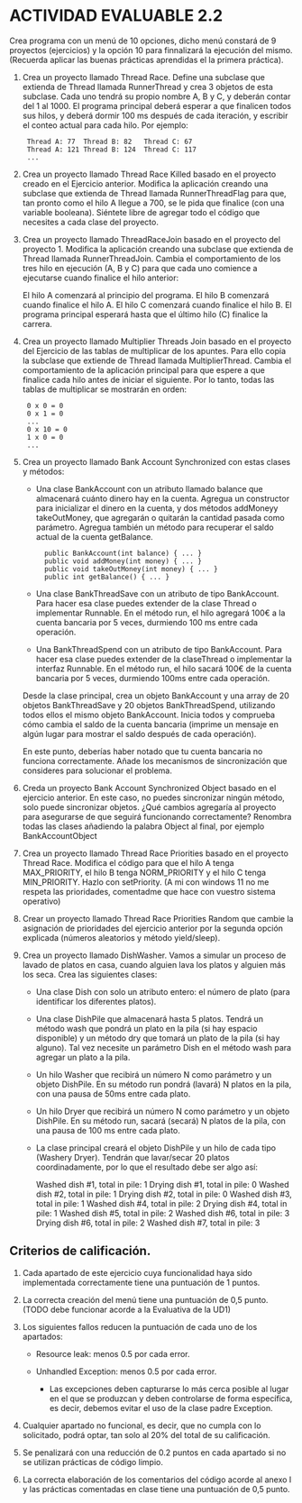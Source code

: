 # ACTIVIDAD EVALUABLE 2.2

Crea programa con un menú de 10 opciones, dicho menú constará de 9 proyectos (ejercicios) y la opción 10 para finnalizará la ejecución del mismo. (Recuerda aplicar las buenas prácticas aprendidas el la primera práctica).

1. Crea un proyecto llamado Thread Race. Define una subclase que extienda de Thread llamada RunnerThread y crea 3 objetos de esta subclase. Cada uno tendrá su propio nombre A, B y C, y deberán contar del 1 al 1000. El programa principal deberá esperar a que finalicen todos sus hilos, y deberá dormir 100 ms después de cada iteración, y escribir el conteo actual para cada hilo. Por ejemplo:

        Thread A: 77  Thread B: 82   Thread C: 67
        Thread A: 121 Thread B: 124  Thread C: 117
        ...

2. Crea un proyecto llamado Thread Race Killed basado en el proyecto creado en el Ejercicio anterior. Modifica la aplicación creando una subclase que extienda de Thread llamada RunnerThreadFlag para que, tan pronto como el hilo A llegue a 700, se le pida que finalice (con una variable booleana). Siéntete libre de agregar todo el código que necesites a cada clase del proyecto.

3. Crea un proyecto llamado ThreadRaceJoin basado en el proyecto del proyecto 1. Modifica la aplicación creando una subclase que extienda de Thread llamada RunnerThreadJoin. Cambia el comportamiento de los tres hilo en ejecución (A, B y C) para que cada uno comience a ejecutarse cuando finalice el hilo anterior:

    El hilo A comenzará al principio del programa.
    El hilo B comenzará cuando finalice el hilo A.
    El hilo C comenzará cuando finalice el hilo B.
    El programa principal esperará hasta que el último hilo (C) finalice la carrera.

4. Crea un proyecto llamado Multiplier Threads Join basado en el proyecto del Ejercicio de las tablas de multiplicar de los apuntes. Para ello copia la subclase que extiende de Thread llamada MultiplierThread. Cambia el comportamiento de la aplicación principal para que espere a que finalice cada hilo antes de iniciar el siguiente. Por lo tanto, todas las tablas de multiplicar se mostrarán en orden:

        0 x 0 = 0
        0 x 1 = 0
        ...
        0 x 10 = 0
        1 x 0 = 0
        ...

5. Crea un proyecto llamado Bank Account Synchronized con estas clases y métodos:

    - Una clase BankAccount con un atributo llamado balance que almacenará cuánto dinero hay en la cuenta. Agregua un constructor para inicializar el dinero en la cuenta, y dos métodos addMoneyy takeOutMoney, que agregarán o quitarán la cantidad pasada como parámetro. Agregua también un método para recuperar el saldo actual de la cuenta getBalance.

            public BankAccount(int balance) { ... }
            public void addMoney(int money) { ... }
            public void takeOutMoney(int money) { ... }
            public int getBalance() { ... }

    - Una clase BankThreadSave con un atributo de tipo BankAccount. Para hacer esa clase puedes extender de la clase Thread o implementar  Runnable. En el método run, el hilo agregará 100€ a la cuenta bancaria por 5 veces, durmiendo 100 ms entre cada operación.

    - Una  BankThreadSpend con un atributo de tipo BankAccount. Para hacer esa clase puedes extender de la claseThread o implementar la interfaz Runnable. En el método run, el hilo sacará 100€ de la cuenta bancaria por 5 veces, durmiendo 100ms entre cada operación.

    Desde la clase principal, crea un objeto BankAccount y una array de 20 objetos  BankThreadSave y 20 objetos BankThreadSpend, utilizando todos ellos el mismo objeto BankAccount. Inicia todos y comprueba cómo cambia el saldo de la cuenta bancaria (imprime un mensaje en algún lugar para mostrar el saldo después de cada operación).

    En este punto, deberías haber notado que tu cuenta bancaria no funciona correctamente. Añade los mecanismos de sincronización que consideres para solucionar el problema.

6. Creda un proyecto Bank Account Synchronized Object basado en el ejercicio anterior. En este caso, no puedes sincronizar ningún método, solo puede sincronizar objetos. ¿Qué cambios agregaría al proyecto para asegurarse de que seguirá funcionando correctamente? Renombra todas las clases añadiendo la palabra Object al final, por ejemplo BankAccountObject

7. Crea un proyecto llamado Thread Race Priorities basado en el proyecto Thread Race. Modifica el código para que el hilo A tenga MAX_PRIORITY, el hilo B tenga NORM_PRIORITY y el hilo C tenga MIN_PRIORITY. Hazlo con  setPriority. (A mi con windows 11 no me respeta las prioridades, comentadme que hace con vuestro sistema operativo)

8. Crear un proyecto llamado Thread Race Priorities Random que cambie la asignación de prioridades del ejercicio anterior por la segunda opción explicada (números aleatorios y método yield/sleep).

9. Crea un proyecto llamado DishWasher. Vamos a simular un proceso de lavado de platos en casa, cuando alguien lava los platos y alguien más los seca. Crea las siguientes clases:

    - Una clase Dish con solo un atributo entero: el número de plato (para identificar los diferentes platos).
   
    - Una clase DishPile que almacenará hasta 5 platos. Tendrá un método wash que pondrá un plato en la pila (si hay espacio disponible) y un método dry que tomará un plato de la pila (si hay alguno). Tal vez necesite un parámetro Dish en el método wash para agregar un plato a la pila.
    
    - Un hilo Washer que recibirá un número N como parámetro y un objeto DishPile. En su método run pondrá (lavará) N platos en la pila, con una pausa de 50ms entre cada plato.

    - Un hilo Dryer que recibirá un número N como parámetro y un objeto  DishPile. En su método run, sacará (secará) N platos de la pila, con una pausa de 100 ms entre cada plato.
    
    - La clase principal creará el objeto DishPile y un hilo de cada tipo (Washery Dryer). Tendrán que lavar/secar 20 platos coordinadamente, por lo que el resultado debe ser algo así:

        Washed dish #1, total in pile: 1
        Drying dish #1, total in pile: 0
        Washed dish #2, total in pile: 1
        Drying dish #2, total in pile: 0
        Washed dish #3, total in pile: 1
        Washed dish #4, total in pile: 2
        Drying dish #4, total in pile: 1
        Washed dish #5, total in pile: 2
        Washed dish #6, total in pile: 3
        Drying dish #6, total in pile: 2
        Washed dish #7, total in pile: 3

## Criterios de calificación.

1. Cada apartado de este ejercicio cuya funcionalidad haya sido implementada correctamente tiene una puntuación de 1 puntos.

2.	La correcta creación del menú tiene una puntuación de 0,5 punto. (TODO debe funcionar acorde a la Evaluativa de la UD1)

3.	Los siguientes fallos reducen la puntuación de cada uno de los apartados:

    -	Resource leak: menos 0.5 por cada error.
    -	Unhandled Exception: menos 0.5 por cada error.

        -	Las excepciones deben capturarse lo más cerca posible al lugar en el que se produzcan y deben controlarse de forma específica, es decir, debemos evitar el uso de la clase padre Exception.

4. Cualquier apartado no funcional, es decir, que no cumpla con lo solicitado, podrá optar, tan solo al 20% del total de su calificación.

5. Se penalizará con una reducción de 0.2 puntos en cada apartado si no se utilizan prácticas de código limpio.

6. La correcta elaboración de los comentarios del código acorde al anexo I y las prácticas comentadas en clase tiene una puntuación de 0,5 punto.
